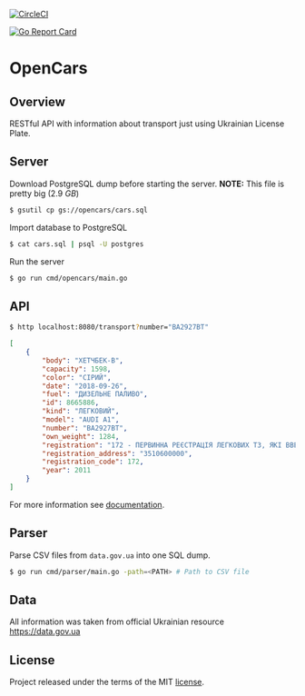 [![CircleCI](https://circleci.com/gh/opencars-ua/opencars.svg?style=svg)](https://circleci.com/gh/opencars-ua/opencars)

[![Go Report Card](https://goreportcard.com/badge/github.com/opencars-ua/opencars)](https://goreportcard.com/report/github.com/opencars-ua/opencars)

# OpenCars

## Overview

RESTful API with information about transport just using Ukrainian License Plate.

## Server

Download PostgreSQL dump before starting the server. **NOTE:** This file is pretty big (2.9 *GB*)

```sh
$ gsutil cp gs://opencars/cars.sql
```

Import database to PostgreSQL

```sh
$ cat cars.sql | psql -U postgres
```

Run the server

```sh
$ go run cmd/opencars/main.go
```

## API

```sh
$ http localhost:8080/transport?number="BA2927BT"
```

```json
[
    {
        "body": "ХЕТЧБЕК-В",
        "capacity": 1598,
        "color": "СІРИЙ",
        "date": "2018-09-26",
        "fuel": "ДИЗЕЛЬНЕ ПАЛИВО",
        "id": 8665886,
        "kind": "ЛЕГКОВИЙ",
        "model": "AUDI A1",
        "number": "ВА2927ВТ",
        "own_weight": 1284,
        "registration": "172 - ПЕРВИННА РЕЄСТРАЦІЯ ЛЕГКОВИХ ТЗ, ЯКІ ВВЕЗЕНО З-ЗА КОРДОНУ",
        "registration_address": "3510600000",
        "registration_code": 172,
        "year": 2011
    }
]
```

For more information see [documentation](./docs).

## Parser

Parse CSV files from `data.gov.ua` into one SQL dump.

```sh
$ go run cmd/parser/main.go -path=<PATH> # Path to CSV file
```

## Data

All information was taken from official Ukrainian resource https://data.gov.ua

## License
Project released under the terms of the MIT [license](./LICENSE).
